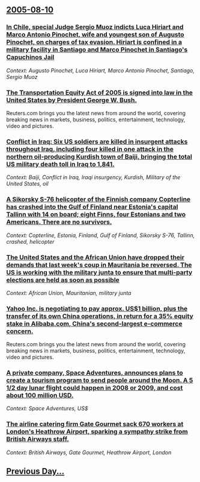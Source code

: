 ## [2005-08-10](/news/2005/08/10/index.md)

### [ In Chile, special Judge Sergio Muoz indicts Luca Hiriart and Marco Antonio Pinochet, wife and youngest son of Augusto Pinochet, on charges of tax evasion. Hiriart is confined in a military facility in Santiago and Marco Pinochet in Santiago's Capuchinos Jail ](/news/2005/08/10/in-chile-special-judge-sergio-munoz-indicts-lucia-hiriart-and-marco-antonio-pinochet-wife-and-youngest-son-of-augusto-pinochet-on-charge.md)
_Context: Augusto Pinochet, Luca Hiriart, Marco Antonio Pinochet, Santiago, Sergio Muoz_

### [ The Transportation Equity Act of 2005 is signed into law in the United States by President George W. Bush. ](/news/2005/08/10/the-transportation-equity-act-of-2005-is-signed-into-law-in-the-united-states-by-president-george-w-bush.md)
Reuters.com brings you the latest news from around the world, covering breaking news in markets, business, politics, entertainment, technology, video and pictures.

### [ Conflict in Iraq: Six US soldiers are killed in insurgent attacks throughout Iraq, including four killed in one attack in the northern oil-producing Kurdish town of Baiji, bringing the total US military death toll in Iraq to 1,841. ](/news/2005/08/10/conflict-in-iraq-six-us-soldiers-are-killed-in-insurgent-attacks-throughout-iraq-including-four-killed-in-one-attack-in-the-northern-oil.md)
_Context: Baiji, Conflict in Iraq, Iraqi insurgency, Kurdish, Military of the United States, oil_

### [ A Sikorsky S-76 helicopter of the Finnish company Copterline has crashed into the Gulf of Finland near Estonia's capital Tallinn with 14 on board; eight Finns, four Estonians and two Americans. There are no survivors. ](/news/2005/08/10/a-sikorsky-s-76-helicopter-of-the-finnish-company-copterline-has-crashed-into-the-gulf-of-finland-near-estonia-s-capital-tallinn-with-14-on.md)
_Context: Copterline, Estonia, Finland, Gulf of Finland, Sikorsky S-76, Tallinn, crashed, helicopter_

### [ The United States and the African Union have dropped their demands that last week's coup in Mauritania be reversed. The US is working with the military junta to ensure that multi-party elections are held as soon as possible ](/news/2005/08/10/the-united-states-and-the-african-union-have-dropped-their-demands-that-last-week-s-coup-in-mauritania-be-reversed-the-us-is-working-with.md)
_Context: African Union, Mauritanian, military junta_

### [ Yahoo Inc. is negotiating to pay approx. US$1 billion, plus the transfer of its own China operations, in return for a 35% equity stake in Alibaba.com, China's second-largest e-commerce concern. ](/news/2005/08/10/yahoo-inc-is-negotiating-to-pay-approx-us-1-billion-plus-the-transfer-of-its-own-china-operations-in-return-for-a-35-equity-stake-in-a.md)
Reuters.com brings you the latest news from around the world, covering breaking news in markets, business, politics, entertainment, technology, video and pictures.

### [ A private company, Space Adventures, announces plans to create a tourism program to send people around the Moon. A 5 1/2 day lunar flight could happen in 2008 or 2009, and cost about 100 million USD. ](/news/2005/08/10/a-private-company-space-adventures-announces-plans-to-create-a-tourism-program-to-send-people-around-the-moon-a-5-1-2-day-lunar-flight-c.md)
_Context: Space Adventures, US$_

### [ The airline catering firm Gate Gourmet sack 670 workers at London's Heathrow Airport, sparking a sympathy strike from British Airways staff. ](/news/2005/08/10/the-airline-catering-firm-gate-gourmet-sack-670-workers-at-london-s-heathrow-airport-sparking-a-sympathy-strike-from-british-airways-staff.md)
_Context: British Airways, Gate Gourmet, Heathrow Airport, London_

## [Previous Day...](/news/2005/08/9/index.md)

